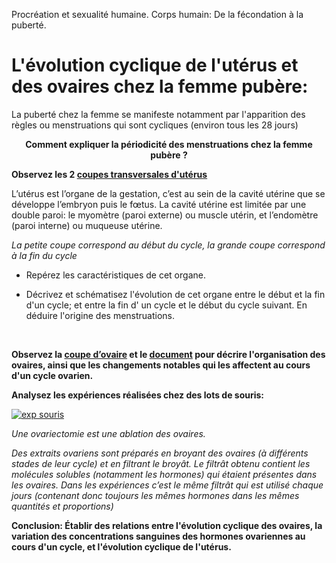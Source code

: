 <p>Procréation et sexualité humaine.      Corps humain: De la fécondation à la puberté.</p>

# L'évolution cyclique de l'utérus et des ovaires chez la femme pubère:


La puberté chez la femme se manifeste notamment par l'apparition des règles ou menstruations qui sont cycliques (environ tous les 28 jours)

<p align=center><strong>Comment expliquer la périodicité des menstruations chez la femme pubère ?</strong></p>


**Observez les 2 [coupes transversales d'utérus](https://oversas.org/ipfs/QmZCpYLWJXtLvZYKCJJPfVAgCZCfR8cdxPKGizLo4yLoND)** 

L’utérus est l’organe de la gestation, c’est au sein de la cavité utérine que se développe l’embryon puis le fœtus. La cavité utérine est limitée par une double paroi: le myomètre (paroi externe) ou  muscle utérin,  et l’endomètre (paroi interne) ou muqueuse utérine.

*La petite coupe correspond au début du cycle, la grande coupe correspond à la fin du cycle*

- Repérez  les caractéristiques de cet organe. 

- Décrivez et schématisez l'évolution de cet organe entre le début et la fin d'un cycle; et entre la fin d' un cycle et le début du cycle suivant. En déduire l'origine des menstruations.

<p></br></p>

**Observez la [coupe d’ovaire](https://oversas.org/ipfs/QmSpazNQE5G6VzLXkLdrk1BZZEbHP5RS2ZHShr1iWrUGsY) et le [document](https://oversas.org/ipfs/QmTTdW56fZ1yfpKdLX5haH7c7GzxDBbtVDRHuaizRqYX9F) pour décrire l'organisation des ovaires, ainsi que les changements notables qui les affectent au cours d'un cycle ovarien.**




**Analysez les expériences réalisées chez des lots de souris:**

<a href="https://oversas.org/ipfs/QmRXQRapXqBmMWPFfhjU9nZ6ozfA5vb6tcqMtNUkH25xEm"><img src="https://oversas.org/ipfs/QmRXQRapXqBmMWPFfhjU9nZ6ozfA5vb6tcqMtNUkH25xEm" alt="exp souris"></a>

*Une ovariectomie est une ablation des ovaires.*

*Des extraits ovariens sont préparés en broyant des ovaires (à différents stades de leur cycle) et en filtrant le broyât. Le filtrât obtenu contient les molécules solubles (notamment les hormones) qui étaient présentes dans les ovaires. Dans les expériences c’est le même filtrât qui est utilisé chaque jours (contenant donc toujours les mêmes hormones dans les mêmes quantités et proportions)*


**Conclusion: Établir des relations entre l'évolution cyclique des ovaires, la variation des concentrations sanguines des hormones ovariennes au cours d'un cycle, et l'évolution cyclique de l'utérus.**
